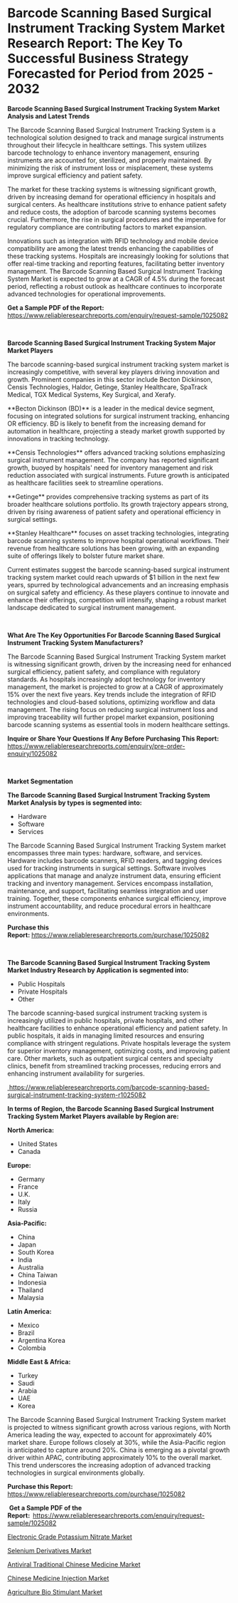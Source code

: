 <p><h1>Barcode Scanning Based Surgical Instrument Tracking System Market Research Report: The Key To Successful Business Strategy Forecasted for Period from 2025 - 2032</h1></p><p><strong>Barcode Scanning Based Surgical Instrument Tracking System Market Analysis and Latest Trends</strong></p>
<p><p>The Barcode Scanning Based Surgical Instrument Tracking System is a technological solution designed to track and manage surgical instruments throughout their lifecycle in healthcare settings. This system utilizes barcode technology to enhance inventory management, ensuring instruments are accounted for, sterilized, and properly maintained. By minimizing the risk of instrument loss or misplacement, these systems improve surgical efficiency and patient safety.</p><p>The market for these tracking systems is witnessing significant growth, driven by increasing demand for operational efficiency in hospitals and surgical centers. As healthcare institutions strive to enhance patient safety and reduce costs, the adoption of barcode scanning systems becomes crucial. Furthermore, the rise in surgical procedures and the imperative for regulatory compliance are contributing factors to market expansion.</p><p>Innovations such as integration with RFID technology and mobile device compatibility are among the latest trends enhancing the capabilities of these tracking systems. Hospitals are increasingly looking for solutions that offer real-time tracking and reporting features, facilitating better inventory management. The Barcode Scanning Based Surgical Instrument Tracking System Market is expected to grow at a CAGR of 4.5% during the forecast period, reflecting a robust outlook as healthcare continues to incorporate advanced technologies for operational improvements.</p></p>
<p><strong>Get a Sample PDF of the Report:&nbsp;</strong> <a href="https://www.reliableresearchreports.com/enquiry/request-sample/1025082?utm_campaign=37&utm_medium=2&utm_source=Github&utm_content=ia&utm_term=07032025&utm_id=barcode-scanning-based-surgical-instrument-tracking-system">https://www.reliableresearchreports.com/enquiry/request-sample/1025082</a></p>
<p>&nbsp;</p>
<p><strong>Barcode Scanning Based Surgical Instrument Tracking System Major Market Players</strong></p>
<p><p>The barcode scanning-based surgical instrument tracking system market is increasingly competitive, with several key players driving innovation and growth. Prominent companies in this sector include Becton Dickinson, Censis Technologies, Haldor, Getinge, Stanley Healthcare, SpaTrack Medical, TGX Medical Systems, Key Surgical, and Xerafy.</p><p>**Becton Dickinson (BD)** is a leader in the medical device segment, focusing on integrated solutions for surgical instrument tracking, enhancing OR efficiency. BD is likely to benefit from the increasing demand for automation in healthcare, projecting a steady market growth supported by innovations in tracking technology.</p><p>**Censis Technologies** offers advanced tracking solutions emphasizing surgical instrument management. The company has reported significant growth, buoyed by hospitals' need for inventory management and risk reduction associated with surgical instruments. Future growth is anticipated as healthcare facilities seek to streamline operations.</p><p>**Getinge** provides comprehensive tracking systems as part of its broader healthcare solutions portfolio. Its growth trajectory appears strong, driven by rising awareness of patient safety and operational efficiency in surgical settings.</p><p>**Stanley Healthcare** focuses on asset tracking technologies, integrating barcode scanning systems to improve hospital operational workflows. Their revenue from healthcare solutions has been growing, with an expanding suite of offerings likely to bolster future market share.</p><p>Current estimates suggest the barcode scanning-based surgical instrument tracking system market could reach upwards of $1 billion in the next few years, spurred by technological advancements and an increasing emphasis on surgical safety and efficiency. As these players continue to innovate and enhance their offerings, competition will intensify, shaping a robust market landscape dedicated to surgical instrument management.</p></p>
<p>&nbsp;</p>
<p><strong>What Are The Key Opportunities For Barcode Scanning Based Surgical Instrument Tracking System Manufacturers?</strong></p>
<p><p>The Barcode Scanning Based Surgical Instrument Tracking System market is witnessing significant growth, driven by the increasing need for enhanced surgical efficiency, patient safety, and compliance with regulatory standards. As hospitals increasingly adopt technology for inventory management, the market is projected to grow at a CAGR of approximately 15% over the next five years. Key trends include the integration of RFID technologies and cloud-based solutions, optimizing workflow and data management. The rising focus on reducing surgical instrument loss and improving traceability will further propel market expansion, positioning barcode scanning systems as essential tools in modern healthcare settings.</p></p>
<p><strong>Inquire or Share Your Questions If Any Before Purchasing This Report:</strong> <a href="https://www.reliableresearchreports.com/enquiry/pre-order-enquiry/1025082?utm_campaign=37&utm_medium=2&utm_source=Github&utm_content=ia&utm_term=07032025&utm_id=barcode-scanning-based-surgical-instrument-tracking-system">https://www.reliableresearchreports.com/enquiry/pre-order-enquiry/1025082</a></p>
<p>&nbsp;</p>
<p><strong>Market Segmentation</strong></p>
<p><strong>The Barcode Scanning Based Surgical Instrument Tracking System Market Analysis by types is segmented into:</strong></p>
<p><ul><li>Hardware</li><li>Software</li><li>Services</li></ul></p>
<p><p>The Barcode Scanning Based Surgical Instrument Tracking System market encompasses three main types: hardware, software, and services. Hardware includes barcode scanners, RFID readers, and tagging devices used for tracking instruments in surgical settings. Software involves applications that manage and analyze instrument data, ensuring efficient tracking and inventory management. Services encompass installation, maintenance, and support, facilitating seamless integration and user training. Together, these components enhance surgical efficiency, improve instrument accountability, and reduce procedural errors in healthcare environments.</p></p>
<p><strong>Purchase this Report:&nbsp;</strong><a href="https://www.reliableresearchreports.com/purchase/1025082?utm_campaign=37&utm_medium=2&utm_source=Github&utm_content=ia&utm_term=07032025&utm_id=barcode-scanning-based-surgical-instrument-tracking-system">https://www.reliableresearchreports.com/purchase/1025082</a></p>
<p>&nbsp;</p>
<p><strong>The Barcode Scanning Based Surgical Instrument Tracking System Market Industry Research by Application is segmented into:</strong></p>
<p><ul><li>Public Hospitals</li><li>Private Hospitals</li><li>Other</li></ul></p>
<p><p>The barcode scanning-based surgical instrument tracking system is increasingly utilized in public hospitals, private hospitals, and other healthcare facilities to enhance operational efficiency and patient safety. In public hospitals, it aids in managing limited resources and ensuring compliance with stringent regulations. Private hospitals leverage the system for superior inventory management, optimizing costs, and improving patient care. Other markets, such as outpatient surgical centers and specialty clinics, benefit from streamlined tracking processes, reducing errors and enhancing instrument availability for surgeries.</p></p>
<p><a href="https://www.reliableresearchreports.com/barcode-scanning-based-surgical-instrument-tracking-system-r1025082?utm_campaign=37&utm_medium=2&utm_source=Github&utm_content=ia&utm_term=07032025&utm_id=barcode-scanning-based-surgical-instrument-tracking-system">&nbsp;https://www.reliableresearchreports.com/barcode-scanning-based-surgical-instrument-tracking-system-r1025082</a></p>
<p><strong>In terms of Region, the Barcode Scanning Based Surgical Instrument Tracking System Market Players available by Region are:</strong></p>
<p>
    <p> <strong> North America: </strong>
        <ul>
            <li>United States</li>
            <li>Canada</li>
        </ul>
        </p> 
    <p> <strong> Europe: </strong>
        <ul>
            <li>Germany</li>
            <li>France</li>
            <li>U.K.</li>
            <li>Italy</li>
            <li>Russia</li>
        </ul>
        </p> 
    <p> <strong> Asia-Pacific: </strong>
        <ul>
            <li>China</li>
            <li>Japan</li>
            <li>South Korea</li>
            <li>India</li>
            <li>Australia</li>
            <li>China Taiwan</li>
            <li>Indonesia</li>
            <li>Thailand</li>
            <li>Malaysia</li>
        </ul>
        </p> 
    <p> <strong> Latin America: </strong>
        <ul>
            <li>Mexico</li>
            <li>Brazil</li>
            <li>Argentina Korea</li>
            <li>Colombia</li>
        </ul>
        </p> 
    <p> <strong> Middle East & Africa: </strong>
        <ul>
            <li>Turkey</li>
            <li>Saudi</li>
            <li>Arabia</li>
            <li>UAE</li>
            <li>Korea</li>
        </ul>
    </p>
    </p>
<p><p>The Barcode Scanning Based Surgical Instrument Tracking System market is projected to witness significant growth across various regions, with North America leading the way, expected to account for approximately 40% market share. Europe follows closely at 30%, while the Asia-Pacific region is anticipated to capture around 20%. China is emerging as a pivotal growth driver within APAC, contributing approximately 10% to the overall market. This trend underscores the increasing adoption of advanced tracking technologies in surgical environments globally.</p></p>
<p><strong>Purchase this Report: </strong><a href="https://www.reliableresearchreports.com/purchase/1025082?utm_campaign=37&utm_medium=2&utm_source=Github&utm_content=ia&utm_term=07032025&utm_id=barcode-scanning-based-surgical-instrument-tracking-system">https://www.reliableresearchreports.com/purchase/1025082</a></p>
<p>&nbsp;<strong>Get a Sample PDF of the Report:&nbsp;&nbsp;</strong><a href="https://www.reliableresearchreports.com/enquiry/request-sample/1025082?utm_campaign=37&utm_medium=2&utm_source=Github&utm_content=ia&utm_term=07032025&utm_id=barcode-scanning-based-surgical-instrument-tracking-system">https://www.reliableresearchreports.com/enquiry/request-sample/1025082</a></p>
<p><strong></strong></p>
<p><p><a href="https://github.com/tineamonaya/Market-Research-Report-List-1/blob/main/electronic-grade-potassium-nitrate-market.md?utm_campaign=37&utm_medium=2&utm_source=Github&utm_content=ia&utm_term=07032025&utm_id=barcode-scanning-based-surgical-instrument-tracking-system">Electronic Grade Potassium Nitrate Market</a></p><p><a href="https://github.com/rembaentin6f/Market-Research-Report-List-1/blob/main/selenium-derivatives-market.md?utm_campaign=37&utm_medium=2&utm_source=Github&utm_content=ia&utm_term=07032025&utm_id=barcode-scanning-based-surgical-instrument-tracking-system">Selenium Derivatives Market</a></p><p><a href="https://github.com/brabolyrah3h/Market-Research-Report-List-1/blob/main/antiviral-traditional-chinese-medicine-market.md?utm_campaign=37&utm_medium=2&utm_source=Github&utm_content=ia&utm_term=07032025&utm_id=barcode-scanning-based-surgical-instrument-tracking-system">Antiviral Traditional Chinese Medicine Market</a></p><p><a href="https://github.com/sekohlorik/Market-Research-Report-List-1/blob/main/chinese-medicine-injection-market.md?utm_campaign=37&utm_medium=2&utm_source=Github&utm_content=ia&utm_term=07032025&utm_id=barcode-scanning-based-surgical-instrument-tracking-system">Chinese Medicine Injection Market</a></p><p><a href="https://github.com/timayuethem/Market-Research-Report-List-1/blob/main/agriculture-bio-stimulant-market.md?utm_campaign=37&utm_medium=2&utm_source=Github&utm_content=ia&utm_term=07032025&utm_id=barcode-scanning-based-surgical-instrument-tracking-system">Agriculture Bio Stimulant Market</a></p></p>